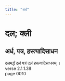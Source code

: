 ```yaml
---
title: "अर्ध"
---
```


# दल; क्ली
## अर्ध, पत्र, हस्त्यादिसाधन
दलमर्द्धं दलं पत्रं दलं हस्त्यादिसाधनम् ।<br />verse 2.1.1.38<br />page 0010

